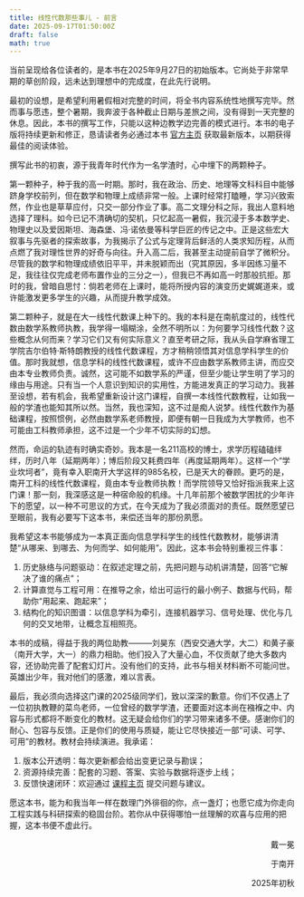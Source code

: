 ```yaml
---
title: 线性代数那些事儿 - 前言
date: 2025-09-17T01:50:00Z
draft: false
math: true
---
```


当前呈现给各位读者的，是本书在2025年9月27日的初始版本。它尚处于非常早期的草创阶段，远未达到理想中的完成度，在此先行说明。

最初的设想，是希望利用暑假相对完整的时间，将全书内容系统性地撰写完毕。然而事与愿违，整个暑期，我奔波于各种截止日期与差旅之间，没有得到一天完整的休息。因此，本书的撰写工作，只能以这种边教学边完善的模式进行。本书的电子版将持续更新和修正，恳请读者务必通过本书 [官方主页](https://grokcv.ai/teaching/) 获取最新版本，以期获得最佳的阅读体验。

撰写此书的初衷，源于我青年时代作为一名学渣时，心中埋下的两颗种子。

第一颗种子，种于我的高一时期。那时，我在政治、历史、地理等文科科目中能够跻身学校前列，但在数学和物理上成绩非常一般。上课时经常打瞌睡，学习兴致索然，作业也是草草应付，只交一部分作业了事。高二文理分科之际，我出人意料地选择了理科。如今已记不清确切的契机，只忆起高一暑假，我沉浸于多本数学史、物理史以及爱因斯坦、海森堡、冯·诺依曼等科学巨匠的传记之中。正是这些宏大叙事与先驱者的探索故事，为我揭示了公式与定理背后鲜活的人类求知历程，从而点燃了我对理性世界的好奇与向往。升入高二后，我甚至主动提前自学了微积分。尽管我的数学和物理成绩依旧平平，并未脱颖而出（究其原因，多半因练习量不足，我往往仅完成老师布置作业的三分之一），但我已不再如高一时那般抗拒。那时的我，曾暗自思忖：倘若老师在上课时，能将所授内容的演变历史娓娓道来，或许能激发更多学生的兴趣，从而提升教学成效。

第二颗种子，就是在大一线性代数课上种下的。我的本科是在南航度过的，线性代数由数学系教师执教，我学得一塌糊涂，全然不明所以：为何要学习线性代数？这些概念从何而来？学习它们又有何实际意义？直至考研之际，我从头自学麻省理工学院吉尔伯特·斯特朗教授的线性代数课程，方才稍稍领悟其对信息学科学生的价值。那时我就想，信息学科的线性代数课程，或许不应由数学系教师主讲，而应交由本专业教师负责。诚然，这可能不如数学系的严谨，但至少能让学生明了学习的缘由与用途。只有当一个人意识到知识的实用性，方能进发真正的学习动力。我甚至设想，若有机会，我希望重新设计这门课程，自撰一本线性代数教程，让如我一般的学渣也能知其所以然。当然，我也深知，这不过是痴人说梦。线性代数作为基础课程，按照惯例，必然由数学系老师教授，即便有朝一日我成为大学教师，也不可能由工科教师承担，这不过是一个少年不切实际的幻想。

然而，命运的轨迹有时确实奇妙。我本是一名211高校的博士，求学历程磕磕绊绊，历时八年（延期两年）；博后阶段又耗费四年（再度延期两年）。这样一个“学业坎坷者”，竟有幸入职南开大学这样的985名校，已是天大的眷顾。更巧的是，南开工科的线性代数课程，竟由本专业教师执教！而学院领导又恰好指派我来上这门课！那一刻，我深感这是一种宿命般的机缘。十几年前那个被数学困扰的少年许下的愿望，以一种不可思议的方式，在今天成为了我必须面对的责任。既然愿望已至眼前，我有必要写下这本书，来偿还当年的那份夙愿。

我希望这本书能够成为一本真正面向信息学科学生的线性代数教材，能够讲清楚“从哪来、到哪去、为何而学、如何能用”。因此，这本书会特别重视三件事：

1.  历史脉络与问题驱动：在叙述定理之前，先把问题与动机讲清楚，回答“它解决了谁的痛点”；
2.  计算直觉与工程可用：在推导之余，给出可运行的最小例子、数据与代码，帮助你“用起来、跑起来”；
3.  结构化的知识图谱：以信息学科为牵引，连接机器学习、信号处理、优化与几何的交叉地带，让概念互相照亮。

本书的成稿，得益于我的两位助教———刘昊东（西安交通大学，大二）和黄子豪（南开大学，大一）的鼎力相助。他们投入了大量心血，不仅贡献了绝大多数内容，还协助完善了配套幻灯片。没有他们的支持，此书与相关材料断不可能问世。英雄出少年，我对他们的感激，难以言表。

最后，我必须向选择这门课的2025级同学们，致以深深的歉意。你们不仅遇上了一位初执教鞭的菜鸟老师，一位曾经的数学学渣，还要面对这本尚在襁褓之中、内容与形式都将不断变化的教材。这无疑会给你们的学习带来诸多不便。感谢你们的耐心、包容与反馈。正是你们的使用与质疑，能让它尽快接近一部“可读、可学、可用”的教材。教材会持续演进。我承诺：

1.  版本公开透明：每次更新都会给出变更记录与勘误；
2.  资源持续完善：配套的习题、答案、实验与数据将逐步上线；
3.  反馈快速闭环：欢迎通过 [课程主页](https://github.com/GrokCV/website/discussions/3) 提交问题与建议。

愿这本书，能为和我当年一样在数理门外徘徊的你，点一盏灯；也愿它成为你走向工程实践与科研探索的稳固台阶。若你从中获得哪怕一丝理解的欢喜与应用的把握，这本书便不虚此行。

<p align="right">
戴一冕
</p>
<p align="right">
于南开
</p>
<p align="right">
2025年初秋
</p>



